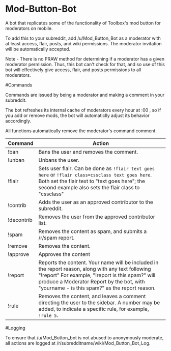 # Mod-Button-Bot
A bot that replicates some of the functionality of Toolbox's mod button for moderators on mobile.

To add this to your subreddit, add /u/Mod_Button_Bot as a moderator with at least access, flair, posts, and wiki permissions. The moderator invitation will be automatically accepted.

Note - There is no PRAW method for determining if a moderator has a given moderator permission. Thus, this bot can't check for that, and so use of this bot will effectively give access, flair, and posts permissions to all moderators.

#Commands

Commands are issued by being a moderator and making a comment in your subreddit.

The bot refreshes its internal cache of moderators every hour at :00 , so if you add or remove mods, the bot will automaticlly adjust its behavior accordingly.

All functions automatically remove the moderator's command comment.

Command|Action
-------|--------
!ban|Bans the user and removes the comment.
!unban|Unbans the user.
!flair|Sets user flair. Can be done as `!flair text goes here` or `!flair class=cssclass text goes here`. Both set the flair text to "text goes here"; the second example also sets the flair class to "cssclass"
!contrib|Adds the user as an approved contributor to the subreddit.
!decontrib|Removes the user from the approved contributor list.
!spam|Removes the content as spam, and submits a /r/spam report.
!remove|Removes the content.
!approve|Approves the content
!report|Reports the content. Your name will be included in the report reason, along with any text following "!report" For example, "!report is this spam?" will produce a Moderator Report by the bot, with "yourname - is this spam?" as the report reason.
!rule|Removes the content, and leaves a comment directing the user to the sidebar. A number may be added, to indicate a specific rule, for example, `!rule 5`.

#Logging

To ensure that /u/Mod\_Button\_bot is not abused to anonymously moderate, all actions are logged at /r/subredditname/wiki/Mod\_Button\_Bot\_Log.
